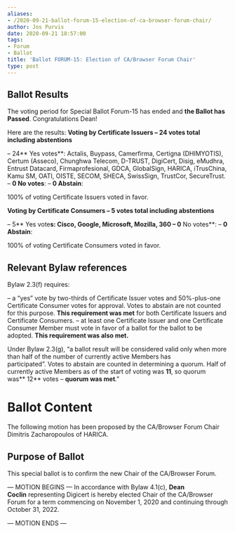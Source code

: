 ```yaml
---
aliases:
- /2020-09-21-ballot-forum-15-election-of-ca-browser-forum-chair/
author: Jos Purvis
date: 2020-09-21 18:57:00
tags:
- Forum
- Ballot
title: 'Ballot FORUM-15: Election of CA/Browser Forum Chair'
type: post
---
```


## Ballot Results 

The voting period for Special Ballot Forum-15 has ended and **the Ballot has Passed**. Congratulations Dean!

Here are the results:
**Voting by Certificate Issuers – 24 votes total including abstentions**

– 24** Yes votes**: Actalis, Buypass, Camerfirma, Certigna (DHIMYOTIS), Certum (Asseco), Chunghwa Telecom, D-TRUST, DigiCert, Disig, eMudhra, Entrust Datacard, Firmaprofesional, GDCA, GlobalSign, HARICA, iTrusChina, Kamu SM, OATI, OISTE, SECOM, SHECA, SwissSign, TrustCor, SecureTrust.
– **0 No votes**:
– **0 Abstain**:

100% of voting Certificate Issuers voted in favor.

**Voting by Certificate Consumers – 5 votes total including abstentions**

– 5** Yes vote**s: Cisco, Google, Microsoft, Mozilla, 360
– 0** No votes**:
– **0 Abstain**:

100% of voting Certificate Consumers voted in favor.

## Relevant Bylaw references 

Bylaw 2.3(f) requires:

– a “yes” vote by two-thirds of Certificate Issuer votes and 50%-plus-one Certificate Consumer votes for approval. Votes to abstain are not counted for this purpose. **This requirement was met** for both Certificate Issuers and Certificate Consumers.
– at least one Certificate Issuer and one Certificate Consumer Member must vote in favor of a ballot for the ballot to be adopted. **This requirement was also met.**

Under Bylaw 2.3(g), “a ballot result will be considered valid only when more than half of the number of currently active Members has participated”. Votes to abstain are counted in determining a quorum. Half of currently active Members as of the start of voting was **11**, so quorum was** 12** votes – **quorum was met**.”

# Ballot Content 

The following motion has been proposed by the CA/Browser Forum Chair Dimitris Zacharopoulos of HARICA.

## Purpose of Ballot 

This special ballot is to confirm the new Chair of the CA/Browser Forum.

— MOTION BEGINS —
In accordance with Bylaw 4.1(c), **Dean Coclin** representing Digicert is hereby elected Chair of the CA/Browser Forum for a term commencing on November 1, 2020 and continuing through October 31, 2022.

— MOTION ENDS —